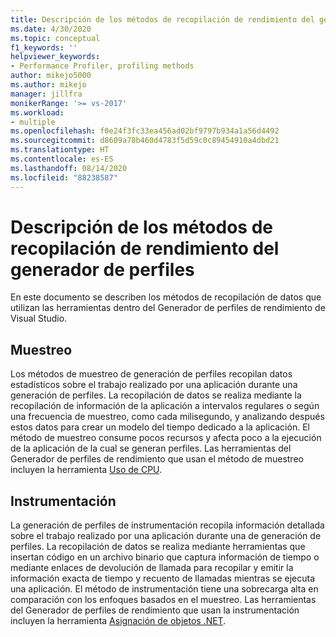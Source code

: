 ```yaml
---
title: Descripción de los métodos de recopilación de rendimiento del generador de perfiles
ms.date: 4/30/2020
ms.topic: conceptual
f1_keywords: ''
helpviewer_keywords:
- Performance Profiler, profiling methods
author: mikejo5000
ms.author: mikejo
manager: jillfra
monikerRange: '>= vs-2017'
ms.workload:
- multiple
ms.openlocfilehash: f0e24f3fc33ea456ad02bf9797b934a1a56d4492
ms.sourcegitcommit: d8609a78b460d4783f5d59c0c89454910a4dbd21
ms.translationtype: HT
ms.contentlocale: es-ES
ms.lasthandoff: 08/14/2020
ms.locfileid: "88238587"
---
```

# <a name="understand-profiler-performance-collection-methods"></a>Descripción de los métodos de recopilación de rendimiento del generador de perfiles

En este documento se describen los métodos de recopilación de datos que utilizan las herramientas dentro del Generador de perfiles de rendimiento de Visual Studio. 

## <a name="sampling"></a>Muestreo

Los métodos de muestreo de generación de perfiles recopilan datos estadísticos sobre el trabajo realizado por una aplicación durante una generación de perfiles. La recopilación de datos se realiza mediante la recopilación de información de la aplicación a intervalos regulares o según una frecuencia de muestreo, como cada milisegundo, y analizando después estos datos para crear un modelo del tiempo dedicado a la aplicación. El método de muestreo consume pocos recursos y afecta poco a la ejecución de la aplicación de la cual se generan perfiles. Las herramientas del Generador de perfiles de rendimiento que usan el método de muestreo incluyen la herramienta [Uso de CPU](../profiling/cpu-usage.md).

## <a name="instrumentation"></a>Instrumentación

La generación de perfiles de instrumentación recopila información detallada sobre el trabajo realizado por una aplicación durante una de generación de perfiles. La recopilación de datos se realiza mediante herramientas que insertan código en un archivo binario que captura información de tiempo o mediante enlaces de devolución de llamada para recopilar y emitir la información exacta de tiempo y recuento de llamadas mientras se ejecuta una aplicación. El método de instrumentación tiene una sobrecarga alta en comparación con los enfoques basados en el muestreo. Las herramientas del Generador de perfiles de rendimiento que usan la instrumentación incluyen la herramienta [Asignación de objetos .NET](../profiling/dotnet-alloc-tool.md).